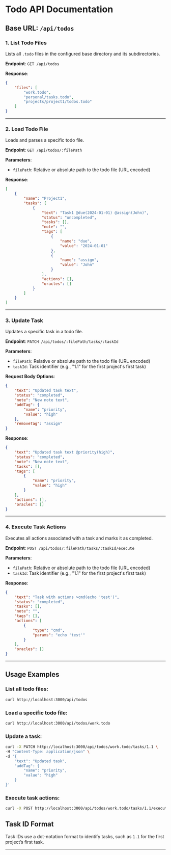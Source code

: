 # Todo API Documentation

## Base URL: `/api/todos`

### 1. List Todo Files
Lists all `.todo` files in the configured base directory and its subdirectories.

**Endpoint**: `GET /api/todos`

**Response**:
```json
{
    "files": [
        "work.todo",
        "personal/tasks.todo",
        "projects/project1/todos.todo"
    ]
}
```

---

### 2. Load Todo File
Loads and parses a specific todo file.

**Endpoint**: `GET /api/todos/:filePath`

**Parameters**:
- `filePath`: Relative or absolute path to the todo file (URL encoded)

**Response**:
```json
[
    {
        "name": "Project1",
        "tasks": [
            {
                "text": "Task1 @due(2024-01-01) @assign(John)",
                "status": "uncompleted",
                "tasks": [],
                "note": "",
                "tags": [
                    {
                        "name": "due",
                        "value": "2024-01-01"
                    },
                    {
                        "name": "assign",
                        "value": "John"
                    }
                ],
                "actions": [],
                "oracles": []
            }
        ]
    }
]
```

---

### 3. Update Task
Updates a specific task in a todo file.

**Endpoint**: `PATCH /api/todos/:filePath/tasks/:taskId`

**Parameters**:
- `filePath`: Relative or absolute path to the todo file (URL encoded)
- `taskId`: Task identifier (e.g., "1.1" for the first project's first task)

**Request Body Options**:
```json
{
    "text": "Updated task text",
    "status": "completed",
    "note": "New note text",
    "addTag": {
        "name": "priority",
        "value": "high"
    },
    "removeTag": "assign"
}
```

**Response**:
```json
{
    "text": "Updated task text @priority(high)",
    "status": "completed",
    "note": "New note text",
    "tasks": [],
    "tags": [
        {
            "name": "priority",
            "value": "high"
        }
    ],
    "actions": [],
    "oracles": []
}
```

---

### 4. Execute Task Actions
Executes all actions associated with a task and marks it as completed.

**Endpoint**: `POST /api/todos/:filePath/tasks/:taskId/execute`

**Parameters**:
- `filePath`: Relative or absolute path to the todo file (URL encoded)
- `taskId`: Task identifier (e.g., "1.1" for the first project's first task)

**Response**:
```json
{
    "text": "Task with actions >cmd(echo 'test')",
    "status": "completed",
    "tasks": [],
    "note": "",
    "tags": [],
    "actions": [
        {
            "type": "cmd",
            "params": "echo 'test'"
        }
    ],
    "oracles": []
}
```

---

## Usage Examples

### List all todo files:
```bash
curl http://localhost:3000/api/todos
```

### Load a specific todo file:
```bash
curl http://localhost:3000/api/todos/work.todo
```

### Update a task:
```bash
curl -X PATCH http://localhost:3000/api/todos/work.todo/tasks/1.1 \
-H "Content-Type: application/json" \
-d '{
    "text": "Updated task",
    "addTag": {
        "name": "priority",
        "value": "high"
    }
}'
```

### Execute task actions:
```bash
curl -X POST http://localhost:3000/api/todos/work.todo/tasks/1.1/execute
```

## Task ID Format
Task IDs use a dot-notation format to identify tasks, such as `1.1` for the first project’s first task.

---